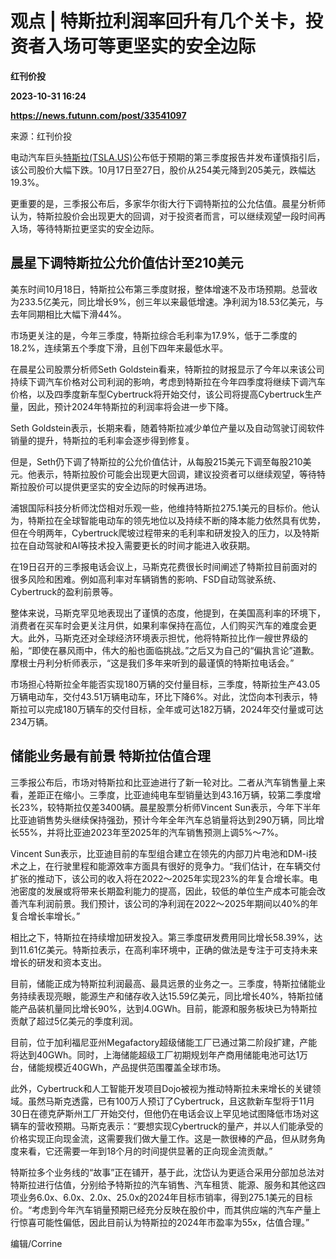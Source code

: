 # 观点 | 特斯拉利润率回升有几个关卡，投资者入场可等更坚实的安全边际
**红刊价投**

**2023-10-31 16:24**

**https://news.futunn.com/post/33541097**

来源：红刊价投

电动汽车巨头[特斯拉(TSLA.US)](https://www.futunn.com/quote/stock?m=us&code=TSLA)公布低于预期的第三季度报告并发布谨慎指引后，该公司股价大幅下跌。10月17日至27日，股价从254美元降到205美元，跌幅达19.3%。

更重要的是，三季报公布后，多家华尔街大行下调特斯拉的公允估值。晨星分析师认为，特斯拉股价会出现更大的回调，对于投资者而言，可以继续观望一段时间再入场，等待特斯拉更坚实的安全边际。

晨星下调特斯拉公允价值估计至210美元
-------------------

美东时间10月18日，特斯拉公布第三季度财报，整体增速不及市场预期。总营收为233.5亿美元，同比增长9%，创三年以来最低增速。净利润为18.53亿美元，与去年同期相比大幅下滑44%。

市场更关注的是，今年三季度，特斯拉综合毛利率为17.9%，低于二季度的18.2%，连续第五个季度下滑，且创下四年来最低水平。

在晨星公司股票分析师Seth Goldstein看来，特斯拉的财报显示了今年以来该公司持续下调汽车价格对公司利润的影响，考虑到特斯拉在今年四季度将继续下调汽车价格，以及四季度新车型Cybertruck将开始交付，该公司将提高Cybertruck生产量，因此，预计2024年特斯拉的利润率将会进一步下降。

Seth Goldstein表示，长期来看，随着特斯拉减少单位产量以及自动驾驶订阅软件销量的提升，特斯拉的毛利率会逐步得到修复。

但是，Seth仍下调了特斯拉的公允价值估计，从每股215美元下调至每股210美元。他表示，特斯拉股价可能会出现更大回调，建议投资者可以继续观望，等待特斯拉股价可以提供更坚实的安全边际的时候再进场。

浦银国际科技分析师沈岱相对乐观一些，他维持特斯拉275.1美元的目标价。他认为，特斯拉在全球智能电动车的领先地位以及持续不断的降本能力依然具有优势，但在今明两年，Cybertruck爬坡过程带来的毛利率和研发投入的压力，以及特斯拉在自动驾驶和AI等技术投入需要更长的时间才能进入收获期。

在19日召开的三季报电话会议上，马斯克花费很长时间阐述了特斯拉目前面对的很多风险和困难。例如高利率对车辆销售的影响、FSD自动驾驶系统、Cybertruck的盈利前景等。

整体来说，马斯克罕见地表现出了谨慎的态度，他提到，在美国高利率的环境下，消费者在买车时会更关注月供，如果利率保持在高位，人们购买汽车的难度会更大。此外，马斯克还对全球经济环境表示担忧，他将特斯拉比作一艘世界级的船，“即使在暴风雨中，伟大的船也面临挑战。”之后又为自己的“偏执言论”道歉。摩根士丹利分析师表示，“这是我们多年来听到的最谨慎的特斯拉电话会。”

市场担心特斯拉全年能否实现180万辆的交付量目标，三季度，特斯拉生产43.05万辆电动车，交付43.51万辆电动车，环比下降6%。对此，沈岱向本刊表示，特斯拉可以完成180万辆车的交付目标，全年或可达182万辆，2024年交付量或可达234万辆。

储能业务最有前景 特斯拉估值合理
----------------

三季报公布后，市场对特斯拉和比亚迪进行了新一轮对比。二者从汽车销售量上来看，差距正在缩小。三季度，比亚迪纯电车型销量达到43.16万辆，较第二季度增长23%，较特斯拉仅差3400辆。晨星股票分析师Vincent Sun表示，今年下半年比亚迪销售势头继续保持强劲，预计今年全年汽车总销量将达到290万辆，同比增长55%，并将比亚迪2023年至2025年的汽车销售预测上调5%～7%。

Vincent Sun表示，比亚迪目前的车型组合建立在领先的内部刀片电池和DM-i技术之上，在行驶里程和能源效率方面具有很好的竞争力。“我们估计，在车辆交付扩张的推动下，该公司的收入将在2022～2025年实现23%的年复合增长率。电池密度的发展或将带来长期盈利能力的提高，因此，较低的单位生产成本可能会改善汽车利润前景。我们预计，该公司的净利润在2022～2025年期间以40%的年复合增长率增长。”

相比之下，特斯拉在持续增加研发投入。第三季度研发费用同比增长58.39%，达到11.61亿美元。特斯拉表示，在高利率环境中，正确的做法是专注于可支持未来增长的研发和资本支出。

目前，储能正成为特斯拉利润最高、最具远景的业务之一。三季度，特斯拉储能业务持续表现亮眼，能源生产和储存收入达15.59亿美元，同比增长40%，特斯拉储能产品装机量同比增长90%，达到4.0GWh。目前，能源和服务板块已为特斯拉贡献了超过5亿美元的季度利润。

目前，位于加利福尼亚州Megafactory超级储能工厂已通过第二阶段扩建，产能将达到40GWh。同时，上海储能超级工厂初期规划年产商用储能电池可达1万台，储能规模近40GWh，产品提供范围覆盖全球市场。

此外，Cybertruck和人工智能开发项目Dojo被视为推动特斯拉未来增长的关键领域。虽然马斯克透露，已有100万人预订了Cybertruck，且这款新车型将于11月30日在德克萨斯州工厂开始交付，但他仍在电话会议上罕见地试图降低市场对这辆车的营收预期。马斯克表示：“要想实现Cybertruck的量产，并以人们能承受的价格实现正向现金流，这需要我们做大量工作。这是一款很棒的产品，但从财务角度来看，它还需要一年到18个月的时间提供显著的正向现金流贡献。”

特斯拉多个业务线的“故事”正在铺开，基于此，沈岱认为更适合采用分部加总法对特斯拉进行估值，分别给予特斯拉的汽车销售、汽车租赁、能源、服务和其他这四项业务6.0x、6.0x、2.0x、25.0x的2024年目标市销率，得到275.1美元的目标价。“考虑到今年汽车销量预期已经充分反映在股价中，而其供应端的汽车产量上行惊喜可能性偏低，因此目前认为特斯拉的2024年市盈率为55x，估值合理。”

编辑/Corrine